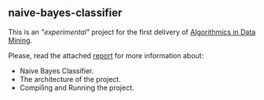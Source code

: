 ## naive-bayes-classifier

This is an _"experimental"_ project for the first delivery of [Algorithmics in Data Mining](https://www.fib.upc.edu/en/studies/masters/master-innovation-and-research-informatics/curriculum/syllabus/ADM-MIRI).

Please, read the attached [report](./report.pdf) for more information about:

- Naive Bayes Classifier.
- The architecture of the project.
- Compiling and Running the project.
